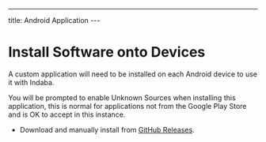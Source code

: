 ---
title: Android Application
---<ReadTime />

# Install Software onto Devices

<Leader>

A custom application will need to be installed on each Android device to use it with Indaba.

</Leader>

<Tip>

You will be prompted to enable Unknown Sources when installing this application, this is normal for applications not from the Google Play Store and is OK to accept in this instance.

</Tip>

- Download and manually install from [GitHub Releases](https://github.com/our-story-media/ourstory-android/releases/latest/download/dev.indaba.offline.apk).
  <!-- * Install from the Play Story from [Indaba Titan](https://play.google.com/store/apps/details?id=uk.ac.ncl.di.bootlegger.offline). -->
